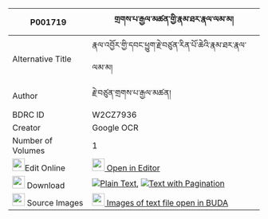 |P001719|གྲགས་པ་རྒྱལ་མཚན་གྱི་རྣམ་ཐར་རྣལ་ལམ་མ། 
| --- | --- 
|Alternative Title |རྣལ་འབྱོར་གྱི་དབང་ཕྱུག་རྗེ་བཙུན་རིན་པོ་ཆེའི་རྣམ་ཐར་རྣལ་ལམ་མ།
|Author| རྗེ་བཙུན་གྲགས་པ་རྒྱལ་མཚན།
|BDRC ID | W2CZ7936
|Creator | Google OCR
|Number of Volumes| 1
|<img width="25" src="https://img.icons8.com/color/25/000000/edit-property.png">Edit Online| [<img width="25" src="https://avatars.githubusercontent.com/u/45091458?s=200&v=4"> Open in Editor](http://editor.openpecha.org/P001719)
|<img width="25" src="https://img.icons8.com/fluent/48/000000/download-2.png"/>  Download | [![](https://img.icons8.com/color/20/000000/txt.png)Plain Text](https://github.com/Openpecha/P001719/releases/download/v1/drakpa_gyaltsen_gyi_namtar_nal_plain_P001719.zip), [![](https://img.icons8.com/color/20/000000/txt.png)Text with Pagination](https://github.com/Openpecha/P001719/releases/download/v1/drakpa_gyaltsen_gyi_namtar_nal_pages_P001719.zip)
|<img width="25" src="https://img.icons8.com/plasticine/100/000000/pictures-folder.png"/>  Source Images | [<img width="25" src="https://library.bdrc.io/icons/BUDA-small.svg"> Images of text file open in BUDA](https://library.bdrc.io/show/bdr:W2CZ7936)